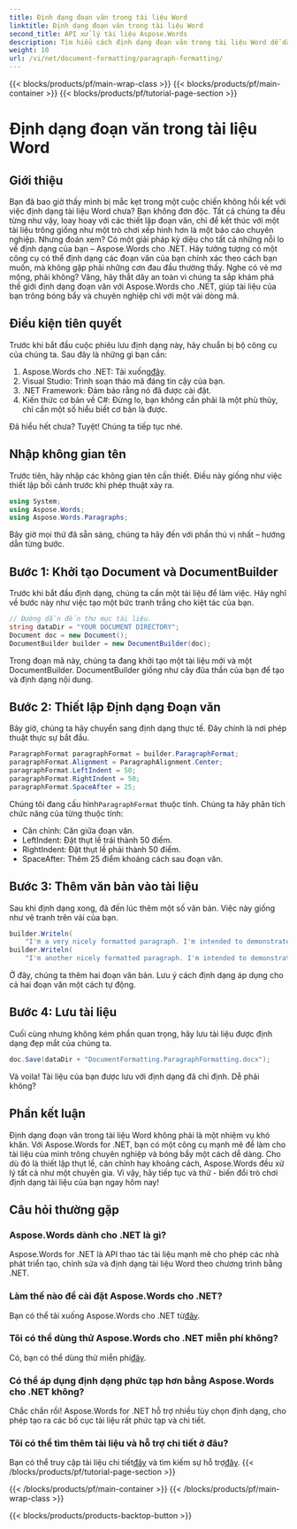 ```yaml
---
title: Định dạng đoạn văn trong tài liệu Word
linktitle: Định dạng đoạn văn trong tài liệu Word
second_title: API xử lý tài liệu Aspose.Words
description: Tìm hiểu cách định dạng đoạn văn trong tài liệu Word dễ dàng bằng Aspose.Words cho .NET với hướng dẫn từng bước của chúng tôi.
weight: 10
url: /vi/net/document-formatting/paragraph-formatting/
---
```


{{< blocks/products/pf/main-wrap-class >}}
{{< blocks/products/pf/main-container >}}
{{< blocks/products/pf/tutorial-page-section >}}

# Định dạng đoạn văn trong tài liệu Word

## Giới thiệu

Bạn đã bao giờ thấy mình bị mắc kẹt trong một cuộc chiến không hồi kết với việc định dạng tài liệu Word chưa? Bạn không đơn độc. Tất cả chúng ta đều từng như vậy, loay hoay với các thiết lập đoạn văn, chỉ để kết thúc với một tài liệu trông giống như một trò chơi xếp hình hơn là một báo cáo chuyên nghiệp. Nhưng đoán xem? Có một giải pháp kỳ diệu cho tất cả những nỗi lo về định dạng của bạn – Aspose.Words cho .NET. Hãy tưởng tượng có một công cụ có thể định dạng các đoạn văn của bạn chính xác theo cách bạn muốn, mà không gặp phải những cơn đau đầu thường thấy. Nghe có vẻ mơ mộng, phải không? Vâng, hãy thắt dây an toàn vì chúng ta sắp khám phá thế giới định dạng đoạn văn với Aspose.Words cho .NET, giúp tài liệu của bạn trông bóng bẩy và chuyên nghiệp chỉ với một vài dòng mã.

## Điều kiện tiên quyết

Trước khi bắt đầu cuộc phiêu lưu định dạng này, hãy chuẩn bị bộ công cụ của chúng ta. Sau đây là những gì bạn cần:

1.  Aspose.Words cho .NET: Tải xuống[đây](https://releases.aspose.com/words/net/).
2. Visual Studio: Trình soạn thảo mã đáng tin cậy của bạn.
3. .NET Framework: Đảm bảo rằng nó đã được cài đặt.
4. Kiến thức cơ bản về C#: Đừng lo, bạn không cần phải là một phù thủy, chỉ cần một số hiểu biết cơ bản là được.

Đã hiểu hết chưa? Tuyệt! Chúng ta tiếp tục nhé.

## Nhập không gian tên

Trước tiên, hãy nhập các không gian tên cần thiết. Điều này giống như việc thiết lập bối cảnh trước khi phép thuật xảy ra.

```csharp
using System;
using Aspose.Words;
using Aspose.Words.Paragraphs;
```

Bây giờ mọi thứ đã sẵn sàng, chúng ta hãy đến với phần thú vị nhất – hướng dẫn từng bước.

## Bước 1: Khởi tạo Document và DocumentBuilder

Trước khi bắt đầu định dạng, chúng ta cần một tài liệu để làm việc. Hãy nghĩ về bước này như việc tạo một bức tranh trắng cho kiệt tác của bạn.

```csharp
// Đường dẫn đến thư mục tài liệu.
string dataDir = "YOUR DOCUMENT DIRECTORY";
Document doc = new Document();
DocumentBuilder builder = new DocumentBuilder(doc);
```

Trong đoạn mã này, chúng ta đang khởi tạo một tài liệu mới và một DocumentBuilder. DocumentBuilder giống như cây đũa thần của bạn để tạo và định dạng nội dung.

## Bước 2: Thiết lập Định dạng Đoạn văn

Bây giờ, chúng ta hãy chuyển sang định dạng thực tế. Đây chính là nơi phép thuật thực sự bắt đầu.

```csharp
ParagraphFormat paragraphFormat = builder.ParagraphFormat;
paragraphFormat.Alignment = ParagraphAlignment.Center;
paragraphFormat.LeftIndent = 50;
paragraphFormat.RightIndent = 50;
paragraphFormat.SpaceAfter = 25;
```

Chúng tôi đang cấu hình`ParagraphFormat` thuộc tính. Chúng ta hãy phân tích chức năng của từng thuộc tính:
- Căn chỉnh: Căn giữa đoạn văn.
- LeftIndent: Đặt thụt lề trái thành 50 điểm.
- RightIndent: Đặt thụt lề phải thành 50 điểm.
- SpaceAfter: Thêm 25 điểm khoảng cách sau đoạn văn.

## Bước 3: Thêm văn bản vào tài liệu

Sau khi định dạng xong, đã đến lúc thêm một số văn bản. Việc này giống như vẽ tranh trên vải của bạn.

```csharp
builder.Writeln(
    "I'm a very nicely formatted paragraph. I'm intended to demonstrate how the left and right indents affect word wrapping.");
builder.Writeln(
    "I'm another nicely formatted paragraph. I'm intended to demonstrate how the space after the paragraph looks like.");
```

Ở đây, chúng ta thêm hai đoạn văn bản. Lưu ý cách định dạng áp dụng cho cả hai đoạn văn một cách tự động.

## Bước 4: Lưu tài liệu

Cuối cùng nhưng không kém phần quan trọng, hãy lưu tài liệu được định dạng đẹp mắt của chúng ta.

```csharp
doc.Save(dataDir + "DocumentFormatting.ParagraphFormatting.docx");
```

Và voila! Tài liệu của bạn được lưu với định dạng đã chỉ định. Dễ phải không?

## Phần kết luận

Định dạng đoạn văn trong tài liệu Word không phải là một nhiệm vụ khó khăn. Với Aspose.Words for .NET, bạn có một công cụ mạnh mẽ để làm cho tài liệu của mình trông chuyên nghiệp và bóng bẩy một cách dễ dàng. Cho dù đó là thiết lập thụt lề, căn chỉnh hay khoảng cách, Aspose.Words đều xử lý tất cả như một chuyên gia. Vì vậy, hãy tiếp tục và thử - biến đổi trò chơi định dạng tài liệu của bạn ngay hôm nay!

## Câu hỏi thường gặp

### Aspose.Words dành cho .NET là gì?
Aspose.Words for .NET là API thao tác tài liệu mạnh mẽ cho phép các nhà phát triển tạo, chỉnh sửa và định dạng tài liệu Word theo chương trình bằng .NET.

### Làm thế nào để cài đặt Aspose.Words cho .NET?
 Bạn có thể tải xuống Aspose.Words cho .NET từ[đây](https://releases.aspose.com/words/net/).

### Tôi có thể dùng thử Aspose.Words cho .NET miễn phí không?
 Có, bạn có thể dùng thử miễn phí[đây](https://releases.aspose.com/).

### Có thể áp dụng định dạng phức tạp hơn bằng Aspose.Words cho .NET không?
Chắc chắn rồi! Aspose.Words for .NET hỗ trợ nhiều tùy chọn định dạng, cho phép tạo ra các bố cục tài liệu rất phức tạp và chi tiết.

### Tôi có thể tìm thêm tài liệu và hỗ trợ chi tiết ở đâu?
 Bạn có thể truy cập tài liệu chi tiết[đây](https://reference.aspose.com/words/net/) và tìm kiếm sự hỗ trợ[đây](https://forum.aspose.com/c/words/8).
{{< /blocks/products/pf/tutorial-page-section >}}

{{< /blocks/products/pf/main-container >}}
{{< /blocks/products/pf/main-wrap-class >}}

{{< blocks/products/products-backtop-button >}}
